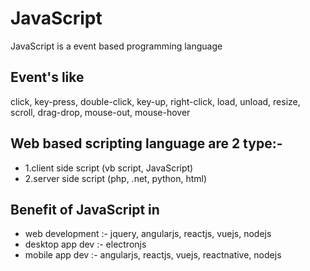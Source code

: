 
# JavaScript

JavaScript is a event based programming language

Event's like
-------
click, key-press, double-click, key-up, right-click, load, unload, resize, scroll, drag-drop, mouse-out, mouse-hover

Web based scripting language are 2 type:-
--
- 1.client side script (vb script, JavaScript)
- 2.server side script (php, .net, python, html)

Benefit of JavaScript in
--
- web development :- jquery, angularjs, reactjs, vuejs, nodejs
- desktop app dev :- electronjs
- mobile app dev :- angularjs, reactjs, vuejs, reactnative, nodejs
